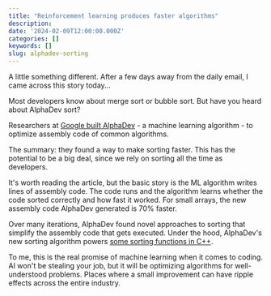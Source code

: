 ```yaml
---
title: "Reinforcement learning produces faster algorithms"
description:
date: '2024-02-09T12:00:00.000Z'
categories: []
keywords: []
slug: alphadev-sorting
---
```


A little something different. After a few days away from the daily email, I came across this story today...

Most developers know about merge sort or bubble sort. But have you heard about AlphaDev sort?

Researchers at [Google built AlphaDev](https://deepmind.google/discover/blog/alphadev-discovers-faster-sorting-algorithms/) - a machine learning algorithm - to optimize assembly code of common algorithms.

The summary: they found a way to make sorting faster. This has the potential to be a big deal, since we rely on sorting all the time as developers.

It's worth reading the article, but the basic story is the ML algorithm writes lines of assembly code. The code runs and the algorithm learns whether the code sorted correctly and how fast it worked. For small arrays, the new assembly code AlphaDev generated is 70% faster.

Over many iterations, AlphaDev found novel approaches to sorting that simplify the assembly code that gets executed. Under the hood, AlphaDev's new sorting algorithm powers [some sorting functions in C++](https://reviews.llvm.org/D118029).

To me, this is the real promise of machine learning when it comes to coding. AI won't be stealing your job, but it will be optimizing algorithms for well-understood problems. Places where a small improvement can have ripple effects across the entire industry.

